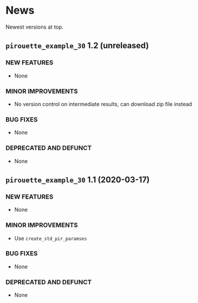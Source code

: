 # News

Newest versions at top.

## `pirouette_example_30` 1.2 (unreleased)

### NEW FEATURES

  * None
  
### MINOR IMPROVEMENTS

  * No version control on intermediate results,
    can download zip file instead

### BUG FIXES

  * None

### DEPRECATED AND DEFUNCT

  * None

## `pirouette_example_30` 1.1 (2020-03-17)

### NEW FEATURES

  * None
  
### MINOR IMPROVEMENTS

  * Use `create_std_pir_paramses`

### BUG FIXES

  * None

### DEPRECATED AND DEFUNCT

  * None

